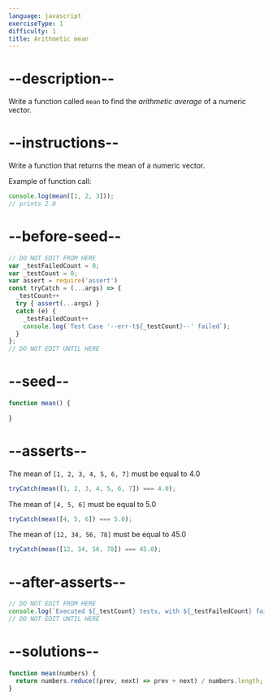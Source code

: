 ```yaml
---
language: javascript
exerciseType: 1
difficulty: 1
title: Arithmetic mean
---
```


# --description--

Write a function called `mean` to find the _arithmetic average_ of a numeric vector.

# --instructions--

Write a function that returns the mean of a numeric vector.

Example of function call:
```javascript
console.log(mean([1, 2, 3]));
// prints 2.0
```

# --before-seed--

```javascript
// DO NOT EDIT FROM HERE
var _testFailedCount = 0;
var _testCount = 0;
var assert = require('assert')
const tryCatch = (...args) => {
  _testCount++
  try { assert(...args) }
  catch (e) {
    _testFailedCount++
    console.log(`Test Case '--err-t${_testCount}--' failed`);
  }
};
// DO NOT EDIT UNTIL HERE
```

# --seed--

```javascript
function mean() {
  
}
```

# --asserts--

The mean of `[1, 2, 3, 4, 5, 6, 7]` must be equal to 4.0

```javascript
tryCatch(mean([1, 2, 3, 4, 5, 6, 7]) === 4.0);
```

The mean of `[4, 5, 6]` must be equal to 5.0

```javascript
tryCatch(mean([4, 5, 6]) === 5.0);
```

The mean of `[12, 34, 56, 78]` must be equal to 45.0

```javascript
tryCatch(mean([12, 34, 56, 78]) === 45.0);
```

# --after-asserts--

```javascript
// DO NOT EDIT FROM HERE 
console.log(`Executed ${_testCount} tests, with ${_testFailedCount} failures`);
// DO NOT EDIT UNTIL HERE
```

# --solutions--

```javascript
function mean(numbers) {
  return numbers.reduce((prev, next) => prev + next) / numbers.length;
}
```
